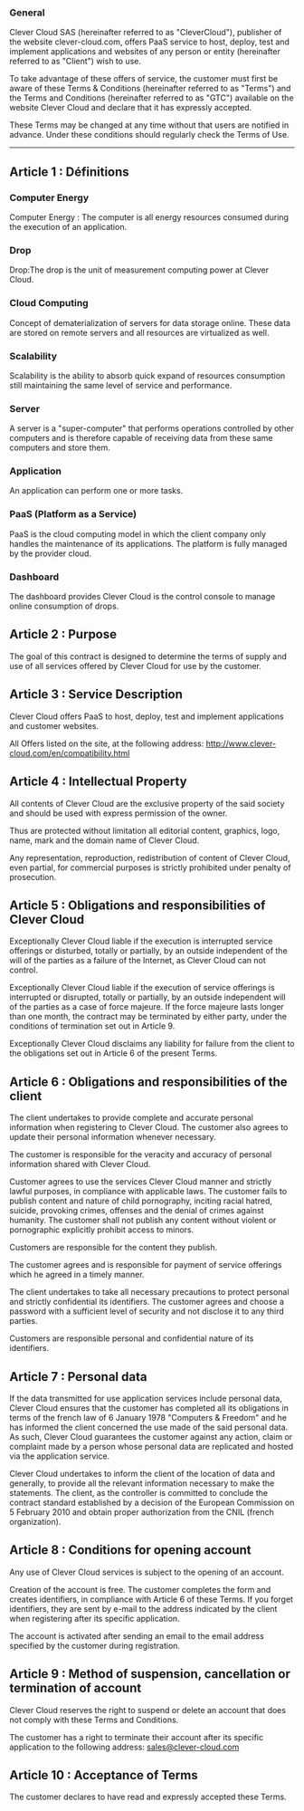 ### General

Clever Cloud SAS (hereinafter referred to as "CleverCloud"), publisher of the website clever-cloud.com, offers PaaS service to host, deploy, test and implement applications and websites of any person or entity (hereinafter referred to as "Client") wish to use. 

To take advantage of these offers of service, the customer must first be aware of these Terms & Conditions (hereinafter referred to as "Terms") and the Terms and Conditions (hereinafter referred to as "GTC") available on the website Clever Cloud and declare that it has expressly accepted. 

These Terms may be changed at any time without that users are notified in advance. Under these conditions should regularly check the Terms of Use.

---

## Article 1 : Définitions

### Computer Energy
Computer Energy&nbsp;: The computer is all energy resources consumed during the execution of an application.

### Drop
Drop:The drop is the unit of measurement computing power at Clever Cloud.

### Cloud Computing
Concept of dematerialization of servers for data storage online. These data are stored on remote servers and all resources are virtualized as well.

### Scalability
Scalability is the ability to absorb quick expand of resources consumption still maintaining the same level of service and performance.

### Server
A server is a "super-computer" that performs operations controlled by other computers and is therefore capable of receiving data from these same computers and store them.

### Application
An application can perform one or more tasks.

### PaaS (Platform as a Service)
PaaS is the cloud computing model in which the client company only handles the maintenance of its applications. The platform is fully managed by the provider cloud.

### Dashboard
The dashboard provides Clever Cloud is the control console to manage online consumption of drops.

## Article 2 : Purpose

The goal of this contract is designed to determine the terms of supply and use of all services offered by Clever Cloud for use by the customer.

## Article 3 : Service Description

Clever Cloud offers PaaS to host, deploy, test and implement applications and customer websites.  

All Offers listed on the site, at the following address: <a href="/en/compatibility.html">http://www.clever-cloud.com/en/compatibility.html</a>

## Article 4 : Intellectual Property

All contents of Clever Cloud are the exclusive property of the said society and should be used with express permission of the owner. 

Thus are protected without limitation all editorial content, graphics, logo, name, mark and the domain name of Clever Cloud. 

Any representation, reproduction, redistribution of content of Clever Cloud, even partial, for commercial purposes is strictly prohibited under penalty of prosecution. 

## Article 5 : Obligations and responsibilities of Clever Cloud

Exceptionally Clever Cloud liable if the execution is interrupted service offerings or disturbed, totally or partially, by an outside independent of the will of the parties as a failure of the Internet, as Clever Cloud can not control.  

Exceptionally Clever Cloud liable if the execution of service offerings is interrupted or disrupted, totally or partially, by an outside independent will of the parties as a case of force majeure. If the force majeure lasts longer than one month, the contract may be terminated by either party, under the conditions of termination set out in Article 9.  

Exceptionally Clever Cloud disclaims any liability for failure from the client to the obligations set out in Article 6 of the present Terms.

## Article 6 : Obligations and responsibilities of the client

The client undertakes to provide complete and accurate personal information when registering to Clever Cloud. The customer also agrees to update their personal information whenever necessary.  

The customer is responsible for the veracity and accuracy of personal information shared with Clever Cloud.  

Customer agrees to use the services Clever Cloud manner and strictly lawful purposes, in compliance with applicable laws. The customer fails to publish content and nature of child pornography, inciting racial hatred, suicide, provoking crimes, offenses and the denial of crimes against humanity. The customer shall not publish any content without violent or pornographic explicitly prohibit access to minors.  

Customers are responsible for the content they publish.

The customer agrees and is responsible for payment of service offerings which he agreed in a timely manner. 

The client undertakes to take all necessary precautions to protect personal and strictly confidential its identifiers. The customer agrees and choose a password with a sufficient level of security and not disclose it to any third parties.  

Customers are responsible personal and confidential nature of its identifiers.

## Article 7 : Personal data
If the data transmitted for use application services include personal data, Clever Cloud ensures that the customer has completed all its obligations in terms of the french law of 6 January 1978 "Computers & Freedom" and he has informed the client concerned the use made of the said personal data. As such, Clever Cloud guarantees the customer against any action, claim or complaint made   by a person whose personal data are replicated and hosted via the application service.  

Clever Cloud undertakes to inform the client of the location of data and generally, to provide all the relevant information necessary to make the statements. The client, as the controller is committed to conclude the contract standard established by a decision of the European Commission on 5 February 2010 and obtain proper authorization from the CNIL (french organization).

## Article 8 : Conditions for opening account

Any use of Clever Cloud services is subject to the opening of an account. 

Creation of the account is free.
The customer completes the form and creates identifiers, in compliance with Article 6 of these Terms. If you forget identifiers, they are sent by e-mail to the address indicated by the client when registering after its specific application.

The account is activated after sending an email to the email address specified by the customer during registration.

## Article 9 : Method of suspension, cancellation or termination of account

Clever Cloud reserves the right to suspend or delete an account that does not comply with these Terms and Conditions.

The customer has a right to terminate their account after its specific application to the following address: <a href="mailto:sales@clever-cloud.com">sales@clever-cloud.com</a>

## Article 10 : Acceptance of Terms

The customer declares to have read and expressly accepted these Terms.
